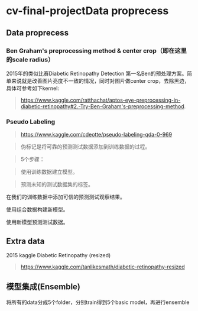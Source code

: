# cv-final-projectData proprecess
## Data proprecess
### Ben Graham's preprocessing method & center crop（即在这里的scale radius）
2015年的类似比赛Diabetic Retinopathy Detection 第一名Ben的预处理方案。简单来说就是改善图片亮度不一致的情况，同时对图片做center crop，去除黑边，具体可参考如下kernel:
> https://www.kaggle.com/ratthachat/aptos-eye-preprocessing-in-diabetic-retinopathy#2.-Try-Ben-Graham's-preprocessing-method.
### Pseudo Labeling
> https://www.kaggle.com/cdeotte/pseudo-labeling-qda-0-969

> 伪标记是将可靠的预测测试数据添加到训练数据的过程。

> 5个步骤：

> 使用训练数据建立模型。

> 预测未知的测试数据集的标签。

在我们的训练数据中添加可信的预测测试观察结果。

使用组合数据构建新模型。

使用新模型预测测试数据。
>
## Extra data
2015 kaggle Diabetic Retinopathy (resized)
> https://www.kaggle.com/tanlikesmath/diabetic-retinopathy-resized
## 模型集成(Ensemble)
将所有的data分成5个folder，分别train得到5个basic model，再进行ensemble
